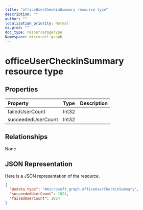 ```yaml
---
title: "officeUserCheckinSummary resource type"
description: ""
author: ""
localization_priority: Normal
ms.prod: ""
doc_type: resourcePageType
Namespace: microsoft.graph
---
```



# officeUserCheckinSummary resource type



## Properties
|Property|Type|Description|
|:---|:---|:---|
|failedUserCount|Int32||
|succeededUserCount|Int32||

## Relationships
None

## JSON Representation
Here is a JSON representation of the resource.
<!-- {
  "blockType": "resource",
  "@odata.type": "microsoft.graph.officeUserCheckinSummary"
}
-->
``` json
{
  "@odata.type": "#microsoft.graph.officeUserCheckinSummary",
  "succeededUserCount": 1024,
  "failedUserCount": 1024
}
```


